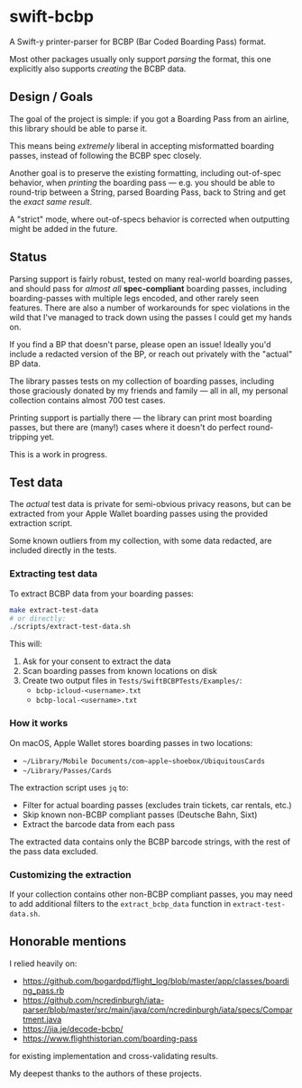 # swift-bcbp

A Swift-y printer-parser for BCBP (Bar Coded Boarding Pass) format.

Most other packages usually only support _parsing_ the format, this one explicitly also supports _creating_ the BCBP data.

## Design / Goals

The goal of the project is simple: if you got a Boarding Pass from an airline, this library should be able to parse it.

This means being _extremely_ liberal in accepting misformatted boarding passes, instead of following the BCBP spec closely.

Another goal is to preserve the existing formatting, including out-of-spec behavior, when _printing_ the boarding pass — e.g. you should be able to round-trip between a String, parsed Boarding Pass, back to String and get the _exact same result_.

A "strict" mode, where out-of-specs behavior is corrected when outputting might be added in the future.

## Status

Parsing support is fairly robust, tested on many real-world boarding passes, and should pass for _almost all_ **spec-compliant** boarding passes, including boarding-passes with multiple legs encoded, and other rarely seen features.
There are also a number of workarounds for spec violations in the wild that I've managed to track down using the passes I could get my hands on.

If you find a BP that doesn't parse, please open an issue! Ideally you'd include a redacted version of the BP, or reach out privately with the "actual" BP data.

The library passes tests on my collection of boarding passes, including those graciously donated by my friends and family — all in all, my personal collection contains almost 700 test cases.

Printing support is partially there — the library can print most boarding passes, but there are (many!) cases where it doesn't do perfect round-tripping yet. 

This is a work in progress.

## Test data

The _actual_ test data is private for semi-obvious privacy reasons, but can be extracted from your Apple Wallet boarding passes using the provided extraction script.

Some known outliers from my collection, with some data redacted, are included directly in the tests.

### Extracting test data

To extract BCBP data from your boarding passes:

```bash
make extract-test-data
# or directly:
./scripts/extract-test-data.sh
```

This will:
1. Ask for your consent to extract the data
2. Scan boarding passes from known locations on disk
3. Create two output files in `Tests/SwiftBCBPTests/Examples/`:
   - `bcbp-icloud-<username>.txt`  
   - `bcbp-local-<username>.txt` 

### How it works

On macOS, Apple Wallet stores boarding passes in two locations:
- `~/Library/Mobile Documents/com~apple~shoebox/UbiquitousCards` 
- `~/Library/Passes/Cards` 

The extraction script uses `jq` to:
- Filter for actual boarding passes (excludes train tickets, car rentals, etc.)
- Skip known non-BCBP compliant passes (Deutsche Bahn, Sixt)
- Extract the barcode data from each pass

The extracted data contains only the BCBP barcode strings, with the rest of the pass data excluded.

### Customizing the extraction

If your collection contains other non-BCBP compliant passes, you may need to add additional filters to the `extract_bcbp_data` function in `extract-test-data.sh`. 

## Honorable mentions

I relied heavily on:

* https://github.com/bogardpd/flight_log/blob/master/app/classes/boarding_pass.rb
* https://github.com/ncredinburgh/iata-parser/blob/master/src/main/java/com/ncredinburgh/iata/specs/Compartment.java
* https://jia.je/decode-bcbp/
* https://www.flighthistorian.com/boarding-pass

for existing implementation and cross-validating results.

My deepest thanks to the authors of these projects.
